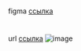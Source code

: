 # 
figma <a href="https://www.figma.com/file/YMo9o6qSuwYXLpiFpOhDJj/%D0%A1%D0%B0%D0%B9%D1%82-%D0%9A%D0%BE%D0%BC%D0%BC%D0%B5%D1%80%D1%87%D0%B5%D1%81%D0%BA%D0%B8%D0%B9?node-id=3-454">ссылка</a>
#
url <a href="https://foxkodland.github.io/site-commers-figma/">ссылка</a>
![image](https://user-images.githubusercontent.com/102648390/232907355-f53d87e5-0ba7-4001-8b51-235821043502.png)
